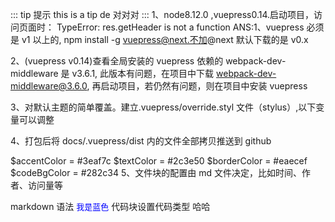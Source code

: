 ::: tip 提示
this is a tip de 对对对
:::
1、node8.12.0 ,vuepress0.14.启动项目，访问页面时： TypeError: res.getHeader is not a function
ANS:1、vuepress 必须是 v1 以上的, npm install -g vuepress@next.不加@next 默认下载的是 v0.x

2、(vuepress v0.14)查看全局安装的 vuepress 依赖的 webpack-dev-middleware 是 v3.6.1, 此版本有问题，在项目中下载 webpack-dev-middleware@3.6.0,
再启动项目，若仍然有问题，则在项目中安装 vuepress

3、对默认主题的简单覆盖。建立.vuepress/override.styl 文件（stylus）,以下变量可以调整

4、打包后将 docs/.vuepress/dist 内的文件全部拷贝推送到 github

$accentColor = #3eaf7c
$textColor = #2c3e50
$borderColor = #eaecef
$codeBgColor = #282c34
5、文件块的配置由 md 文件决定，比如时间、作者、访问量等

markdown 语法
<font color=Blue size=2>我是蓝色</font>
代码块设置代码类型
哈哈
